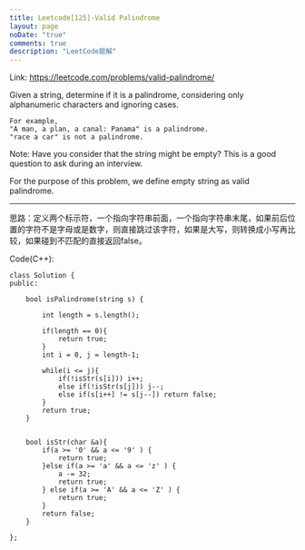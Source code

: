 ```yaml
---
title: Leetcode[125]-Valid Palindrome
layout: page
noDate: "true"
comments: true
description: "LeetCode题解" 
---
```

<article class="post post-type-normal" itemscope="" itemtype="http://schema.org/Article" style="opacity: 1; transform: translateY(0px);">

Link: https://leetcode.com/problems/valid-palindrome/

Given a string, determine if it is a palindrome, considering only alphanumeric characters and ignoring cases.

```
For example,
"A man, a plan, a canal: Panama" is a palindrome.
"race a car" is not a palindrome.
```

Note:
Have you consider that the string might be empty? This is a good question to ask during an interview.

For the purpose of this problem, we define empty string as valid palindrome.


-----

 思路：定义两个标示符，一个指向字符串前面，一个指向字符串末尾，如果前后位置的字符不是字母或是数字，则直接跳过该字符，如果是大写，则转换成小写再比较，如果碰到不匹配的直接返回false。


Code(C++):

```
class Solution {
public:

    bool isPalindrome(string s) {
        
        int length = s.length();
        
        if(length == 0){  
            return true;  
        }  
        int i = 0, j = length-1;
        
        while(i <= j){
            if(!isStr(s[i])) i++;
            else if(!isStr(s[j])) j--;
            else if(s[i++] != s[j--]) return false;
        }
        return true;
    }
    
    
    bool isStr(char &a){
        if(a >= '0' && a <= '9' ) {
            return true;
        }else if(a >= 'a' && a <= 'z' ) {
            a -= 32;
            return true;
        } else if(a >= 'A' && a <= 'Z' ) {
            return true;
        } 
        return false;
    }
   
};

```


</article>
